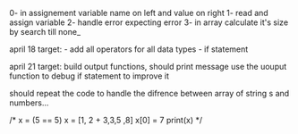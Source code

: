 0- in assignement variable name on left and value on right
1- read and assign variable
2- handle error expecting error
3- in array calculate it's size by search till none_

april 18 target:
    - add all operators for all data types
    - if statement

april 21 target:
    build output functions, should print message
    use the uouput function to debug if statement to improve it

should repeat the code to handle the difrence between array of string s and numbers...

/*
x = (5 == 5)
x = [1, 2 + 3,3,5 ,8]
x[0] = 7
print(x)
*/